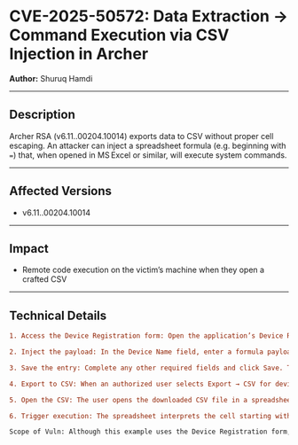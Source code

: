 # CVE-2025-50572: Data Extraction → Command Execution via CSV Injection in Archer

**Author:** Shuruq Hamdi

---

## Description

Archer RSA (v6.11..00204.10014) exports  data to CSV without proper cell escaping. An attacker can inject a spreadsheet formula (e.g. beginning with `=`) that, when opened in MS Excel or similar, will execute system commands.

---

## Affected Versions

- v6.11..00204.10014

---

## Impact

- Remote code execution on the victim’s machine when they open a crafted CSV  

---

## Technical Details
```diff
1. Access the Device Registration form: Open the application’s Device Registration page (or any form in the system that later exports to CSV).

2. Inject the payload: In the Device Name field, enter a formula payload beginning with =. For example: =CMD|' /C calc'!A0.

3. Save the entry: Complete any other required fields and click Save. The malicious formula is now stored in the database.

4. Export to CSV: When an authorized user selects Export → CSV for device records, the exported file includes the injected payload in the Device Name column.

5. Open the CSV: The user opens the downloaded CSV file in a spreadsheet application (e.g., Microsoft Excel, LibreOffice, Google Sheets).

6. Trigger execution: The spreadsheet interprets the cell starting with = as a formula and executes the embedded command (e.g., launching calc.exe).

Scope of Vuln: Although this example uses the Device Registration form, any form field in the system that is exported to CSV without proper escaping can be exploited in the same way.
